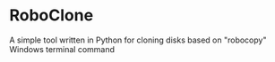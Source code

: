 # RoboClone
A simple tool written in Python for cloning disks based on "robocopy" Windows terminal command
